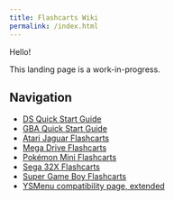 ```yaml
---
title: Flashcarts Wiki
permalink: /index.html
---
```


Hello!

This landing page is a work-in-progress.

## Navigation

- [DS Quick Start Guide](ds-quick-start-guide)
- [GBA Quick Start Guide](gba-quick-start-guide)
- [Atari Jaguar Flashcarts](atari-jaguar)
- [Mega Drive Flashcarts](mega-drive)
- [Pokémon Mini Flashcarts](pokemini)
- [Sega 32X Flashcarts](sega-32x)
- [Super Game Boy Flashcarts](super-gb)
- [YSMenu compatibility page, extended](ysmenu-compat-ext)
